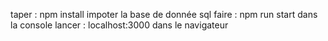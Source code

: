 taper : npm install
impoter la base de donnée sql
faire : npm run start dans la console
lancer : localhost:3000 dans le navigateur
